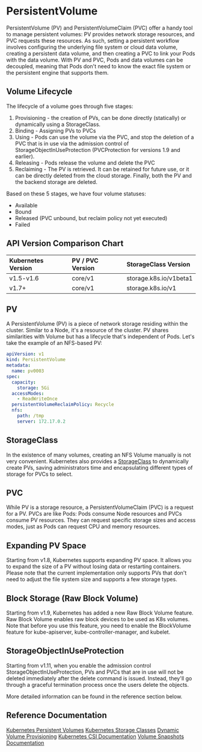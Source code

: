 # PersistentVolume

PersistentVolume (PV) and PersistentVolumeClaim (PVC) offer a handy tool to manage persistent volumes: PV provides network storage resources, and PVC requests these resources. As such, setting a persistent workflow involves configuring the underlying file system or cloud data volume, creating a persistent data volume, and then creating a PVC to link your Pods with the data volume. With PV and PVC, Pods and data volumes can be decoupled, meaning that Pods don't need to know the exact file system or the persistent engine that supports them.

## Volume Lifecycle 

The lifecycle of a volume goes through five stages:

1. Provisioning - the creation of PVs, can be done directly (statically) or dynamically using a StorageClass.
2. Binding - Assigning PVs to PVCs
3. Using - Pods can use the volume via the PVC, and stop the deletion of a PVC that is in use via the admission control of StorageObjectInUseProtection (PVCProtection for versions 1.9 and earlier).
4. Releasing - Pods release the volume and delete the PVC
5. Reclaiming - The PV is retrieved. It can be retained for future use, or it can be directly deleted from the cloud storage. Finally, both the PV and the backend storage are deleted.

Based on these 5 stages, we have four volume statuses:
* Available
* Bound
* Released  (PVC unbound, but reclaim policy not yet executed)
* Failed

## API Version Comparison Chart

|Kubernetes Version| PV / PVC Version | StorageClass Version |
| :--- | :--- | :--- |
| v1.5-v1.6 | core/v1 | storage.k8s.io/v1beta1 |
| v1.7+ | core/v1 | storage.k8s.io/v1 |

## PV

A PersistentVolume (PV) is a piece of network storage residing within the cluster. Similar to a Node, it's a resource of the cluster. PV shares similarities with Volume but has a lifecycle that's independent of Pods. Let's take the example of an NFS-based PV:

```yaml
apiVersion: v1
kind: PersistentVolume
metadata:
  name: pv0003
spec:
  capacity:
    storage: 5Gi
  accessModes:
    - ReadWriteOnce
  persistentVolumeReclaimPolicy: Recycle
  nfs:
    path: /tmp
    server: 172.17.0.2
```

## StorageClass

In the existence of many volumes, creating an NFS Volume manually is not very convenient. Kubernetes also provides a [StorageClass](https://kubernetes.io/docs/user-guide/persistent-volumes/#storageclasses) to dynamically create PVs, saving administrators time and encapsulating different types of storage for PVCs to select.

## PVC

While PV is a storage resource, a PersistentVolumeClaim (PVC) is a request for a PV. PVCs are like Pods: Pods consume Node resources and PVCs consume PV resources. They can request specific storage sizes and access modes, just as Pods can request CPU and memory resources.

## Expanding PV Space

Starting from v1.8, Kubernetes supports expanding PV space. It allows you to expand the size of a PV without losing data or restarting containers. Please note that the current implementation only supports PVs that don't need to adjust the file system size and supports a few storage types.

## Block Storage (Raw Block Volume)

Starting from v1.9, Kubernetes has added a new Raw Block Volume feature. Raw Block Volume enables raw block devices to be used as K8s volumes. Note that before you use this feature, you need to enable the BlockVolume feature for kube-apiserver, kube-controller-manager, and kubelet.

## StorageObjectInUseProtection

Starting from v1.11, when you enable the admission control StorageObjectInUseProtection, PVs and PVCs that are in use will not be deleted immediately after the delete command is issued. Instead, they'll go through a graceful termination process once the users delete the objects.

More detailed information can be found in the reference section below.

## Reference Documentation

[Kubernetes Persistent Volumes](https://kubernetes.io/docs/concepts/storage/persistent-volumes/)
[Kubernetes Storage Classes](https://kubernetes.io/docs/concepts/storage/storage-classes/)
[Dynamic Volume Provisioning](https://kubernetes.io/docs/concepts/storage/dynamic-provisioning/)
[Kubernetes CSI Documentation](https://kubernetes-csi.github.io/docs/)
[Volume Snapshots Documentation](https://kubernetes.io/docs/concepts/storage/volume-snapshots/)